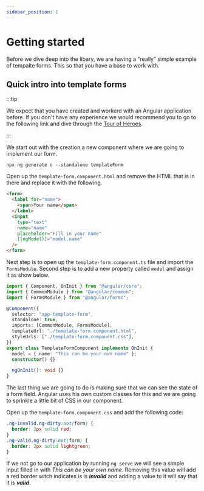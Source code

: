 ```yaml
---
sidebar_position: 1
---
```


# Getting started

Before we dive deep into the libary, we are having a "really" simple example of tempalte forms. This so that you have a base to work with.

## Quick intro into template forms

:::tip

We expect that you have created and workerd with an Angular application before. If you don't have any experience we would recommend you to go to the following link and dive through the [Tour of Heroes](https://angular.io/tutorial).

:::

We start out with the creation a new component where we are going to implement our form.

```shell
npx ng generate c --standalone templateForm
```

Open up the `template-form.component.html` and remove the HTML that is in there and replace it with the following.

```html
<form>
  <label for="name">
    <span>Your name</span>
  </label>
  <input
    type="text"
    name="name"
    placeholder="Fill in your name"
    [(ngModel)]="model.name"
  />
</form>
```

Next step is to open up the `template-form.component.ts` file and import the `FormsModule`. Second step is to add a new property called `model` and assign it as show below.

```ts
import { Component, OnInit } from "@angular/core";
import { CommonModule } from "@angular/common";
import { FormsModule } from "@angular/forms";

@Component({
  selector: "app-template-form",
  standalone: true,
  imports: [CommonModule, FormsModule],
  templateUrl: "./template-form.component.html",
  styleUrls: ["./template-form.component.css"],
})
export class TemplateFormComponent implements OnInit {
  model = { name: "This can be your own name" };
  constructor() {}

  ngOnInit(): void {}
}
```

The last thing we are going to do is making sure that we can see the state of a form field. Angular uses his own custom classes for this and we are going to sprinkle a little bit of CSS in our component.

Open up the `template-form.component.css` and add the following code:

```css
.ng-invalid.ng-dirty:not(form) {
  border: 2px solid red;
}
.ng-valid.ng-dirty:not(form) {
  border: 2px solid lightgreen;
}
```

If we not go to our application by running `ng serve` we will see a simple input filled in with _This can be your own name_. Removing this value will add a red border witch indicates is is **_invalid_** and adding a value to it will say that it is **_valid_**.
